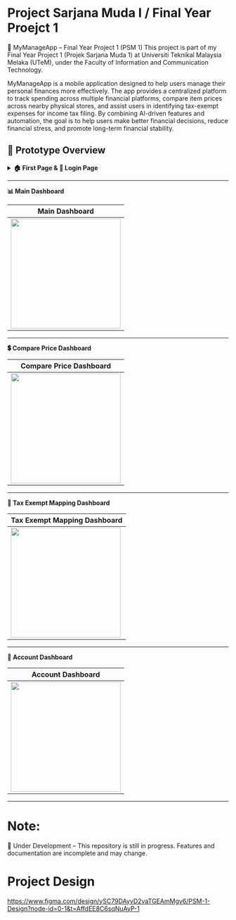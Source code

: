 # Project Sarjana Muda I / Final Year Proejct 1
📱 MyManageApp – Final Year Project 1 (PSM 1)
This project is part of my Final Year Project 1 (Projek Sarjana Muda 1) at Universiti Teknikal Malaysia Melaka (UTeM), under the Faculty of Information and Communication Technology.

MyManageApp is a mobile application designed to help users manage their personal finances more effectively. The app provides a centralized platform to track spending across multiple financial platforms, compare item prices across nearby physical stores, and assist users in identifying tax-exempt expenses for income tax filing. By combining AI-driven features and automation, the goal is to help users make better financial decisions, reduce financial stress, and promote long-term financial stability.

## 🚀 Prototype Overview

<details>
<summary><b>🏠 First Page & 🔐 Login Page</b></summary>

| First Page | Login Dashboard |
|--------------|----------------|
| <img src="https://github.com/user-attachments/assets/800da041-27b5-4889-9489-65cb5442be72" width="250"/> | <img src="https://github.com/user-attachments/assets/28ac2517-76e2-44a4-a238-f479bf503538" width="250"> |
</details>

---

<summary><b>📊 Main Dashboard</b></summary>

| Main Dashboard |
|--------------|
| <img src="https://github.com/user-attachments/assets/faed61cb-f039-468a-877e-ad8139fed5f8" width="250"/> |
</details>

---

<summary><b>💲 Compare Price Dashboard</b></summary>

| Compare Price Dashboard |
|--------------|
| <img src="https://github.com/user-attachments/assets/d26a0e6a-6a35-481a-8728-3a2ad801d621" width="250"/> |
</details>

---

<summary><b>🧾 Tax Exempt Mapping Dashboard</b></summary>

| Tax Exempt Mapping Dashboard|
|--------------|
| <img src="https://github.com/user-attachments/assets/1c00da4e-c493-44b4-9b86-e2a90428bfa1" width="250"/> |
</details>

---
<summary><b>👤 Account Dashboard</b></summary>

| Account Dashboard |
|--------------|
| <img src="https://github.com/user-attachments/assets/d8b8c044-e87f-4495-b8b0-9da3040e5e20" width="250"/> |
</details>

---

# Note: 
🚧 Under Development – This repository is still in progress. Features and documentation are incomplete and may change.


# Project Design 
https://www.figma.com/design/ySC79DAyvD2vaTGEAmMgv6/PSM-1-Design?node-id=0-1&t=AffdEE8C6sqNuAyP-1
